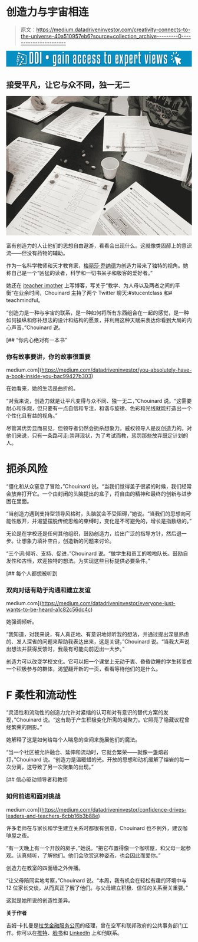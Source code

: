 # 创造力与宇宙相连

> 原文：<https://medium.datadriveninvestor.com/creativity-connects-to-the-universe-40a510957eb6?source=collection_archive---------0----------------------->

[![](img/1bc939ffadbb9a090c7be13620790813.png)](http://www.track.datadriveninvestor.com/1B9E)

## 接受平凡，让它与众不同，独一无二

![](img/d13701fa47a4fa16146fd5e0a1696b5e.png)

富有创造力的人让他们的思想自由遨游，看看会出现什么。这就像类固醇上的意识流——但没有药物的辅助。

作为一名科学教师和天才教育家，[梅丽莎·乔纳德](https://twitter.com/ChouinardJahant)为创造力带来了独特的视角。她称自己是一个“凶猛的读者，科学和一切书呆子和极客的爱好者。”

她还在 [iteacher imother](https://iteacherimother.blogspot.com/) 上写博客，写关于“教学、为人母以及两者之间的平衡”在业余时间，Chouinard 主持了两个 Twitter 聊天:#stucentclass 和# teachmindful。

“创造力是一种与宇宙的联系，是一种如何将所有东西组合在一起的感觉，是一种如何操纵和修补想法的设计和结构的愿景，并利用这种天赋来表达你看到大局的内心声音，”Chouinard 说。

[](https://medium.com/datadriveninvestor/you-absolutely-have-a-book-inside-you-bac99427b303) [## “你内心绝对有一本书”

### 你有故事要讲，你的故事很重要

medium.com](https://medium.com/datadriveninvestor/you-absolutely-have-a-book-inside-you-bac99427b303) 

在她看来，她的生活是曲折的。

“对我来说，创造力就是让平凡变得与众不同、独一无二，”Chouinard 说。“这需要耐心和乐观，但只要有一点自信和专注，和谐与旋律、色彩和光线就能打造出一个个性化且有益的视角。”

尽管其优势显而易见，但领导者仍然会扼杀想象力。威权领导人是反创造力的。对他们来说，只有一条路可走:崇拜现状，为了考试而教，惩罚那些放弃既定计划的人。

# **扼杀风险**

“僵化和从众窒息了冒险，”Chouinard 说。“当我们觉得盖子很紧的时候，我们经常会放弃打开它。一个由封闭的头脑提出的盒子，将自由的精神和最终的创新与进步困在里面。

“当创造力遇到支持型领导风格时，头脑就会不受阻碍，”她说。“当我们的思想向可能性敞开，并渴望摆脱传统思维的束缚时，变化是不可避免的，增长是指数级的。”

无论是在学校还是任何其他组织，鼓励创造力，给出广泛的指导方针，然后退一步。让想象力填补空白，创造新的问题来讨论。

“三个词:倾听、支持、促进，”Chouinard 说。“做学生和员工的啦啦队长。鼓励自发性和古怪，欢迎独特的想法。为实现这些目标提供必要条件。”

[](https://medium.com/datadriveninvestor/everyone-just-wants-to-be-heard-a1c82c56dc4c) [## 每个人都想被听到

### 双向对话有助于沟通和建立友谊

medium.com](https://medium.com/datadriveninvestor/everyone-just-wants-to-be-heard-a1c82c56dc4c) 

她强调倾听。

“我知道，对我来说，有人真正地、有意识地倾听我的想法，并通过提出深思熟虑的、发人深省的问题来帮助我表达出来，这是关键，”Chouinard 说。“当我大声说出想法并获得反馈时，我最有可能向前迈出一大步。”

创造力可以改变学校文化。它可以把一个课堂上无动于衷、昏昏欲睡的学生转变成一个积极参与的群体，渴望翻开新的一页，看看等待他们的是什么。

# F **柔性和流动性**

“灵活性和流动性的创造力允许对紧缩的认可和对有意识的替代方案的发现，”Chouinard 说。“这有助于产生积极变化所需的凝聚力。它照亮了隐藏议程曾经繁荣的阴影。”

她解释了这是如何给每个人喘息的空间来施展他们的魔法。

“当一个社区被允许融合、延伸和流动时，它就会繁荣——就像一盏熔岩灯，”Chouinard 说。“创造力是温暖蜡的光。开放的思想和动机缓解了熔岩的每一次分离，这导致了另一次聚集的出现。”

[](https://medium.com/datadriveninvestor/confidence-drives-leaders-and-teachers-6cbb16b3b88e) [## 信心驱动领导者和教师

### 如何前进和面对挑战

medium.com](https://medium.com/datadriveninvestor/confidence-drives-leaders-and-teachers-6cbb16b3b88e) 

许多老师在与家长和学生建立关系时都很有创意，Chouinard 也不例外，建议咖啡屋之夜。

“有一天晚上有一个开放的房子，”她说。“把它布置得像一个咖啡屋，和父母一起参观。认真倾听，了解他们。他们会欣赏这种姿态，也会因此而爱你。”

创造力在教室的四面墙之外传播。

“让父母陪同实地考察，”Chouinard 说。“本周，我有机会在轻松有趣的环境中与 12 位家长交谈，从而真正了解了他们。与父母建立积极、信任的关系至关重要。”

这就是她所说的创造性差异。

**关于作者**

吉姆·卡扎曼是[拉戈金融服务公司](http://largofinancialservices.com)的经理，曾在空军和联邦政府的公共事务部门工作。你可以在[推特](https://twitter.com/JKatzaman)、[脸书](https://www.facebook.com/jim.katzaman)和 [LinkedIn](https://www.linkedin.com/in/jim-katzaman-33641b21/) 上和他联系。